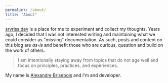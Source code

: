 ```yaml
---
permalink: /about/
title: "About"
---
```


[srvrlss.dev](https://srvrlss.dev) is a place for me to experiment and collect my thoughts. Years ago, I decided that I was not interested writing and maintaining what we could consider as "missing" documentation. As such, posts and content on this blog are *as-is* and benefit those who are curious, question and build on the work of others.

> I am intentionally staying away from topics that do not age well and focus on principles, practices, and experiences.

My name is [Alexandre Brisebois](https://www.linkedin.com/in/alexandrebrisebois/) and I'm and developer.